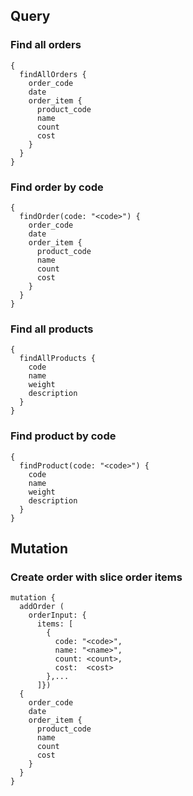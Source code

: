 ## Query

### Find all orders
```
{
  findAllOrders {
    order_code
    date
    order_item {
      product_code
      name
      count
      cost
    }
  }
}
```

### Find order by code
```
{
  findOrder(code: "<code>") {
    order_code
    date
    order_item {
      product_code
      name
      count
      cost
    }
  }
}

```

### Find all products
```
{
  findAllProducts {
    code
    name
    weight
    description
  }
}
```

### Find product by code
```
{
  findProduct(code: "<code>") {
    code
    name
    weight
    description
  }
}
```


## Mutation

### Create order with slice order items
```
mutation {
  addOrder (
    orderInput: {
      items: [
        {
          code: "<code>", 
          name: "<name>", 
          count: <count>, 
          cost:  <cost>
        },...
      ]}) 
  {
    order_code
    date
    order_item {
      product_code
      name
      count
      cost
    }
  }
}
```